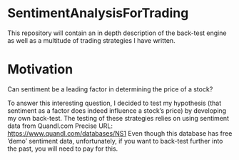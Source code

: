 # SentimentAnalysisForTrading
This repository will contain an in depth description of the back-test engine as well as a multitude of trading strategies I have written.

# Motivation
Can sentiment be a leading factor in determining the price of a stock? 

To answer this interesting question, I decided to test my hypothesis (that sentiment as a factor does indeed influence a stock’s price) by developing my own back-test. 
The testing of these strategies relies on using sentiment data from Quandl.com 
Precise URL: https://www.quandl.com/databases/NS1
Even though this database has  free ‘demo’ sentiment data, unfortunately, if you want to back-test further into the past, you will need to pay for this.
